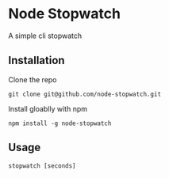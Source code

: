 # Node Stopwatch

A simple cli stopwatch 

## Installation

Clone the repo

```
git clone git@github.com/node-stopwatch.git
```

Install gloablly with npm

```
npm install -g node-stopwatch
```

## Usage

```
stopwatch [seconds]
```